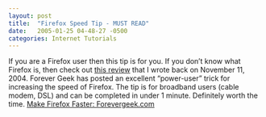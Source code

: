 ```yaml
---
layout: post
title:  "Firefox Speed Tip - MUST READ"
date:   2005-01-25 04-48-27 -0500
categories: Internet Tutorials
---
```


If you are a Firefox user then this tip is for you. If you don’t know what Firefox is, then check out [this review][1] that I wrote back on November 11, 2004. Forever Geek has posted an excellent “power-user” trick for increasing the speed of Firefox. The tip is for broadband users (cable modem, DSL) and can be completed in under 1 minute. Definitely worth the time. [Make Firefox Faster: Forevergeek.com][2]

 

 [1]: http://www.gbradhopkins.com/archives/2004/11/firefox_10_the.html
 [2]: http://forevergeek.com/open_source/make_firefox_faster.php


